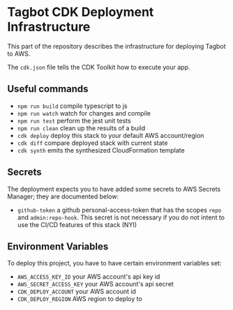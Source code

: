 # Tagbot CDK Deployment Infrastructure

This part of the repository describes the infrastructure for deploying Tagbot
to AWS.

The `cdk.json` file tells the CDK Toolkit how to execute your app.

## Useful commands

* `npm run build`   compile typescript to js
* `npm run watch`   watch for changes and compile
* `npm run test`    perform the jest unit tests
* `npm run clean`   clean up the results of a build
* `cdk deploy`      deploy this stack to your default AWS account/region
* `cdk diff`        compare deployed stack with current state
* `cdk synth`       emits the synthesized CloudFormation template

## Secrets

The deployment expects you to have added some secrets to AWS Secrets Manager;
they are documented below:

* `github-token`    a github personal-access-token that has the scopes `repo`
                    and `admin:repo-hook`. This secret is not necessary if you
                    do not intent to use the CI/CD features of this stack (NYI)

## Environment Variables

To deploy this project, you have to have certain environment variables set:

* `AWS_ACCESS_KEY_ID`        your AWS account's api key id
* `AWS_SECRET_ACCESS_KEY`    your AWS account's api secret
* `CDK_DEPLOY_ACCOUNT`       your AWS account id
* `CDK_DEPLOY_REGION`        AWS region to deploy to

